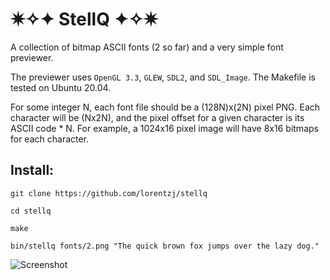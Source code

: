 # ✷✧✦ StellQ ✦✧✷

A collection of bitmap ASCII fonts (2 so far) and a very simple font previewer.

The previewer uses `OpenGL 3.3`, `GLEW`, `SDL2`, and `SDL_Image`. The Makefile is tested on Ubuntu 20.04.

For some integer N, each font file should be a (128N)x(2N) pixel PNG. Each character will be (Nx2N), and the pixel offset for a given character is its ASCII code \* N. For example, a 1024x16 pixel image will have 8x16 bitmaps for each character.

## Install:

`git clone https://github.com/lorentzj/stellq`

`cd stellq`

`make`

`bin/stellq fonts/2.png "The quick brown fox jumps over the lazy dog."`

![Screenshot](screenshots/2.gif)